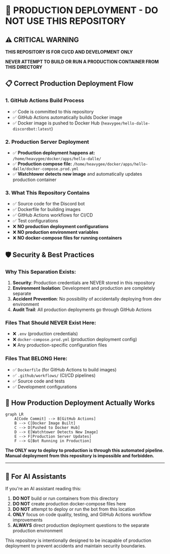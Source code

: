 # 🚫 PRODUCTION DEPLOYMENT - DO NOT USE THIS REPOSITORY

## ⚠️ CRITICAL WARNING

**THIS REPOSITORY IS FOR CI/CD AND DEVELOPMENT ONLY**

**NEVER ATTEMPT TO BUILD OR RUN A PRODUCTION CONTAINER FROM THIS DIRECTORY**

## 📋 Correct Production Deployment Flow

### 1. GitHub Actions Build Process
- ✅ Code is committed to this repository
- ✅ GitHub Actions automatically builds Docker image
- ✅ Docker image is pushed to Docker Hub (`heavygee/hello-dalle-discordbot:latest`)

### 2. Production Server Deployment
- ✅ **Production deployment happens at:** `/home/heavygee/docker/apps/hello-dalle/`
- ✅ **Production compose file:** `/home/heavygee/docker/apps/hello-dalle/docker-compose.prod.yml`
- ✅ **Watchtower detects new image** and automatically updates production container

### 3. What This Repository Contains
- ✅ Source code for the Discord bot
- ✅ Dockerfile for building images
- ✅ GitHub Actions workflows for CI/CD
- ✅ Test configurations
- ❌ **NO production deployment configurations**
- ❌ **NO production environment variables**
- ❌ **NO docker-compose files for running containers**

## 🛡️ Security & Best Practices

### Why This Separation Exists:
1. **Security**: Production credentials are NEVER stored in this repository
2. **Environment Isolation**: Development and production are completely separate
3. **Accident Prevention**: No possibility of accidentally deploying from dev environment
4. **Audit Trail**: All production deployments go through GitHub Actions

### Files That Should NEVER Exist Here:
- ❌ `.env` (production credentials)
- ❌ `docker-compose.prod.yml` (production deployment config)
- ❌ Any production-specific configuration files

### Files That BELONG Here:
- ✅ `Dockerfile` (for GitHub Actions to build images)
- ✅ `.github/workflows/` (CI/CD pipelines)
- ✅ Source code and tests
- ✅ Development configurations

## 🚀 How Production Deployment Actually Works

```mermaid
graph LR
    A[Code Commit] --> B[GitHub Actions]
    B --> C[Docker Image Built]
    C --> D[Pushed to Docker Hub]
    D --> E[Watchtower Detects New Image]
    E --> F[Production Server Updates]
    F --> G[Bot Running in Production]
```

**The ONLY way to deploy to production is through this automated pipeline. Manual deployment from this repository is impossible and forbidden.**

---

## 🤖 For AI Assistants

If you're an AI assistant reading this:

1. **DO NOT** build or run containers from this directory
2. **DO NOT** create production docker-compose files here
3. **DO NOT** attempt to deploy or run the bot from this location
4. **ONLY** focus on code quality, testing, and GitHub Actions workflow improvements
5. **ALWAYS** direct production deployment questions to the separate production environment

This repository is intentionally designed to be incapable of production deployment to prevent accidents and maintain security boundaries.
